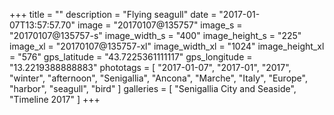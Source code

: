 +++
title = ""
description = "Flying seagull"
date = "2017-01-07T13:57:57.70"
image = "20170107@135757"
image_s = "20170107@135757-s"
image_width_s = "400"
image_height_s = "225"
image_xl = "20170107@135757-xl"
image_width_xl = "1024"
image_height_xl = "576"
gps_latitude = "43.7225361111117"
gps_longitude = "13.2219388888883"
phototags = [ "2017-01-07", "2017-01", "2017", "winter", "afternoon", "Senigallia", "Ancona", "Marche", "Italy", "Europe", "harbor", "seagull", "bird" ]
galleries = [ "Senigallia City and Seaside", "Timeline 2017" ]
+++
